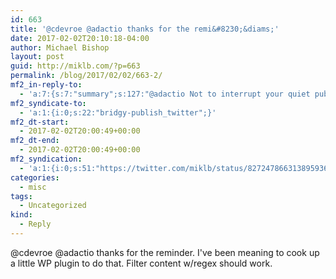 ```yaml
---
id: 663
title: '@cdevroe @adactio thanks for the remi&#8230;&diams;'
date: 2017-02-02T20:10:18-04:00
author: Michael Bishop
layout: post
guid: http://miklb.com/?p=663
permalink: /blog/2017/02/02/663-2/
mf2_in-reply-to:
  - 'a:7:{s:7:"summary";s:127:"@adactio Not to interrupt your quiet pub moment - but do you use any neat tricks for auto linking Twitter handles on your site?";s:11:"publication";s:7:"Twitter";s:8:"featured";s:76:"https://pbs.twimg.com/profile_images/804773332436549632/YOHpoQ6__400x400.jpg";s:9:"published";s:25:"2017-02-02T20:00:49+00:00";s:7:"updated";s:25:"2017-02-02T20:00:49+00:00";s:6:"author";a:3:{s:4:"name";s:12:"Colin Devroe";s:3:"url";s:27:"https://twitter.com/cdevroe";s:5:"photo";s:75:"https://pbs.twimg.com/profile_images/804773332436549632/YOHpoQ6__bigger.jpg";}s:3:"url";s:53:"https://twitter.com/cdevroe/status/827245407130501121";}'
mf2_syndicate-to:
  - 'a:1:{i:0;s:22:"bridgy-publish_twitter";}'
mf2_dt-start:
  - 2017-02-02T20:00:49+00:00
mf2_dt-end:
  - 2017-02-02T20:00:49+00:00
mf2_syndication:
  - 'a:1:{i:0;s:51:"https://twitter.com/miklb/status/827247866313895936";}'
categories:
  - misc
tags:
  - Uncategorized
kind:
  - Reply
---
```

@cdevroe @adactio thanks for the reminder. I've been meaning to cook up a little WP plugin to do that. Filter content w/regex should work.